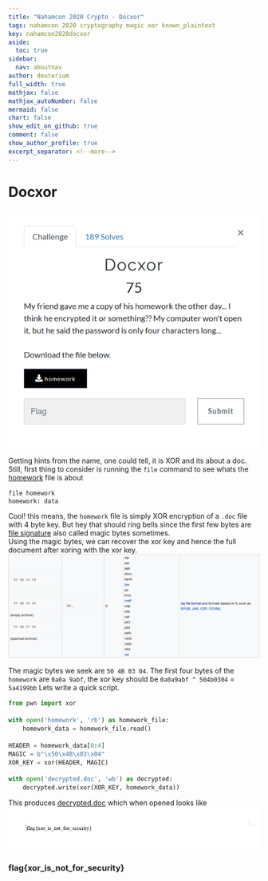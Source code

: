 ```yaml
---
title: "Nahamcon 2020 Crypto - Docxor"
tags: nahamcon 2020 cryptography magic xor known_plaintext
key: nahamcon2020docxor
aside:
  toc: true
sidebar:
  nav: aboutnav
author: deuterium
full_width: true
mathjax: false
mathjax_autoNumber: false
mermaid: false
chart: false
show_edit_on_github: true
comment: false
show_author_profile: true
excerpt_separator: <!--more-->
---
```


# Docxor

![](Capture.PNG)

Getting hints from the name, one could tell, it is XOR and its about a doc.  
Still, first thing to consider is running the `file` command to see whats the [homework](homework) file is about
```
file homework
homework: data
```
Cool! this means, the `homework` file is simply XOR encryption of a `.doc` file with 4 byte key. But hey that should ring bells since the first few bytes are [file signature](https://en.wikipedia.org/wiki/List_of_file_signatures) also called magic bytes sometimes.  
Using the magic bytes, we can recover the xor key and hence the full document after xoring with the xor key.  
![](magic.PNG)

The magic bytes we seek are `50 4B 03 04`.
The first four bytes of the `homework` are `0a0a 9abf`, the xor key should be `0a0a9abf ^ 504b0304` = `5a4199bb` 
Lets write a quick script.  
```python
from pwn import xor

with open('homework', 'rb') as homework_file:
    homework_data = homework_file.read()

HEADER = homework_data[0:4]
MAGIC = b"\x50\x4B\x03\x04"
XOR_KEY = xor(HEADER, MAGIC)

with open('decrypted.doc', 'wb') as decrypted:
    decrypted.write(xor(XOR_KEY, homework_data))
```

This produces [decrypted.doc](decrypted.doc) which when opened looks like
![](doc_contents.PNG)

### flag{xor_is_not_for_security}

